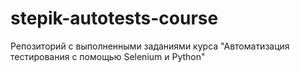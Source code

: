 # stepik-autotests-course
Репозиторий с выполненными заданиями курса "Автоматизация тестирования с помощью Selenium и Python"